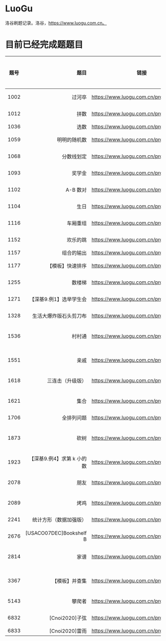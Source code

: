 # LuoGu
洛谷刷题记录。洛谷，https://www.luogu.com.cn。

# 目前已经完成题题目
| 题号        | 题目                                  |  链接                                           |  算法分类 |
| --------   | -----:                                | :----:                                         | :-----:  |
| 1002       | 过河卒                         |   https://www.luogu.com.cn/problem/P1002    | 递推 |
| 1012        | 拼数                                |   https://www.luogu.com.cn/problem/P1012    | 排序 |
| 1036        | 选数                                |   https://www.luogu.com.cn/problem/P1036    | DFS |
| 1059        | 明明的随机数                                |   https://www.luogu.com.cn/problem/P1059    | 排序 |
| 1068        | 分数线划定                                |   https://www.luogu.com.cn/problem/P1068    | 排序 |
| 1093        | 奖学金                                |   https://www.luogu.com.cn/problem/P1093    | 排序 |
| 1102        | A-B 数对                                  |   https://www.luogu.com.cn/problem/P1102    | 排序 |
| 1104        | 生日                                |   https://www.luogu.com.cn/problem/P1104    | 排序 |
| 1116        | 车厢重组                                  |   https://www.luogu.com.cn/problem/P1116    | 排序 |
| 1152        | 欢乐的跳                                  |   https://www.luogu.com.cn/problem/P1152    | 排序 |
| 1157        | 组合的输出                            |   https://www.luogu.com.cn/problem/P1157   | DFS |
| 1177        | 【模板】快速排序                            |   https://www.luogu.com.cn/problem/P1177   | 排序 |
| 1255        | 数楼梯                            |   https://www.luogu.com.cn/problem/P1255   | 递推 |
| 1271        | 【深基9.例1】选举学生会                            |   https://www.luogu.com.cn/problem/P1271   | 排序 |
| 1328        | 生活大爆炸版石头剪刀布                            |   https://www.luogu.com.cn/problem/P1328   | 模拟 |
| 1536        | 村村通                            |   https://www.luogu.com.cn/problem/P1536   | 并查集 |
| 1551        | 亲戚                            |   https://www.luogu.com.cn/problem/P1551   | 并查集 |
| 1618        | 三连击（升级版）                            |   https://www.luogu.com.cn/problem/P1618   | 暴力 |
| 1621        | 集合                            |   https://www.luogu.com.cn/problem/P1621   | 并查集 |
| 1706        | 全排列问题                            |   https://www.luogu.com.cn/problem/P1706   | DFS |
| 1873        | 砍树                            |   https://www.luogu.com.cn/problem/P1873   | 二分查找 |
| 1923        | 【深基9.例4】求第 k 小的数       |   https://www.luogu.com.cn/problem/P1923   | 排序 |
| 2078        | 朋友                            |   https://www.luogu.com.cn/problem/P2078   | 并查集 |
| 2089        | 烤鸡                            |   https://www.luogu.com.cn/problem/P2089   | 暴力 |
| 2241        | 统计方形（数据加强版）                            |   https://www.luogu.com.cn/problem/P2241   | 暴力 |
| 2676        | [USACO07DEC]Bookshelf B                            |   https://www.luogu.com.cn/problem/P2676   | 排序 |
| 2814        | 家谱                            |   https://www.luogu.com.cn/problem/P2814   | 并查集 |
| 3367        | 【模板】并查集                            |   https://www.luogu.com.cn/problem/P3367   | 并查集  |
| 5143        | 攀爬者                                  |   https://www.luogu.com.cn/problem/P5143    | 排序 |
| 6832        | [Cnoi2020]子弦                          |   https://www.luogu.com.cn/problem/P6832   | 贪心 |
| 6833        | [Cnoi2020]雷雨                            |   https://www.luogu.com.cn/problem/P6833   | BFS |